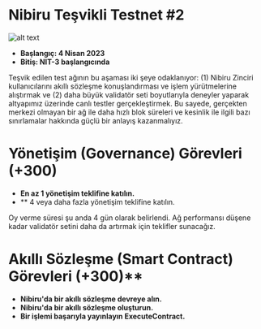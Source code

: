 # Nibiru Teşvikli Testnet #2

![alt text](https://i.hizliresim.com/7fb07pp.jpeg)


- **Başlangıç: 4 Nisan 2023**
- **Bitiş: NIT-3 başlangıcında**

Teşvik edilen test ağının bu aşaması iki şeye odaklanıyor: (1) Nibiru Zinciri kullanıcılarını akıllı sözleşme konuşlandırması ve işlem yürütmelerine alıştırmak ve (2) daha büyük validatör seti boyutlarıyla deneyler yaparak altyapımız üzerinde canlı testler gerçekleştirmek. Bu sayede, gerçekten merkezi olmayan bir ağ ile daha hızlı blok süreleri ve kesinlik ile ilgili bazı sınırlamalar hakkında güçlü bir anlayış kazanmalıyız.


# Yönetişim (Governance) Görevleri (+300)

- **En az 1 yönetişim teklifine katılın.**
- ** 4 veya daha fazla yönetişim teklifine katılın.

Oy verme süresi şu anda 4 gün olarak belirlendi. Ağ performansı düşene kadar validatör setini daha da artırmak için teklifler sunacağız.


# Akıllı Sözleşme (Smart Contract) Görevleri (+300)**

- **Nibiru'da bir akıllı sözleşme devreye alın.**
- **Nibiru'da bir akıllı sözleşme oluşturun.**
- **Bir işlemi başarıyla yayınlayın ExecuteContract.**
